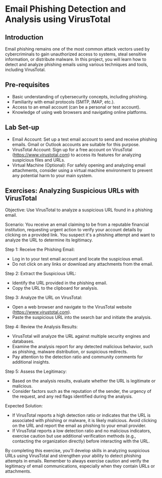 # Email Phishing Detection and Analysis using VirusTotal

## Introduction
Email phishing remains one of the most common attack vectors used by cybercriminals to gain unauthorized access to systems, steal sensitive information, or distribute malware. In this project, you will learn how to detect and analyze phishing emails using various techniques and tools, including VirusTotal.

## Pre-requisites
- Basic understanding of cybersecurity concepts, including phishing.
- Familiarity with email protocols (SMTP, IMAP, etc.).
- Access to an email account (can be a personal or test account).
- Knowledge of using web browsers and navigating online platforms.

## Lab Set-up
- Email Account: Set up a test email account to send and receive phishing emails. Gmail or Outlook accounts are suitable for this purpose.
- VirusTotal Account: Sign up for a free account on VirusTotal (https://www.virustotal.com) to access its features for analyzing suspicious files and URLs.
- Virtual Machine (Optional): For safely opening and analyzing email attachments, consider using a virtual machine environment to prevent any potential harm to your main system.

## Exercises: Analyzing Suspicious URLs with VirusTotal

Objective: Use VirusTotal to analyze a suspicious URL found in a phishing email.

Scenario: You receive an email claiming to be from a reputable financial institution, requesting urgent action to verify your account details by clicking on a provided link. You suspect it's a phishing attempt and want to analyze the URL to determine its legitimacy.

Step 1: Receive the Phishing Email:

- Log in to your test email account and locate the suspicious email.
- Do not click on any links or download any attachments from the email.

Step 2: Extract the Suspicious URL:

- Identify the URL provided in the phishing email.
- Copy the URL to the clipboard for analysis.

Step 3: Analyze the URL on VirusTotal:

- Open a web browser and navigate to the VirusTotal website (https://www.virustotal.com).
- Paste the suspicious URL into the search bar and initiate the analysis.

Step 4: Review the Analysis Results:

- VirusTotal will analyze the URL against multiple security engines and databases.
- Examine the analysis report for any detected malicious behavior, such as phishing, malware distribution, or suspicious redirects.
- Pay attention to the detection ratio and community comments for additional insights.

Step 5: Assess the Legitimacy:

- Based on the analysis results, evaluate whether the URL is legitimate or malicious.
- Consider factors such as the reputation of the sender, the urgency of the request, and any red flags identified during the analysis.


Expected Solution:

- If VirusTotal reports a high detection ratio or indicates that the URL is associated with phishing or malware, it is likely malicious. Avoid clicking on the URL and report the email as phishing to your email provider.
- If VirusTotal reports a low detection ratio and no malicious indicators, exercise caution but use additional verification methods (e.g., contacting the organization directly) before interacting with the URL.
  
By completing this exercise, you'll develop skills in analyzing suspicious URLs using VirusTotal and strengthen your ability to detect phishing attempts in emails. Remember to always exercise caution and verify the legitimacy of email communications, especially when they contain URLs or attachments.
